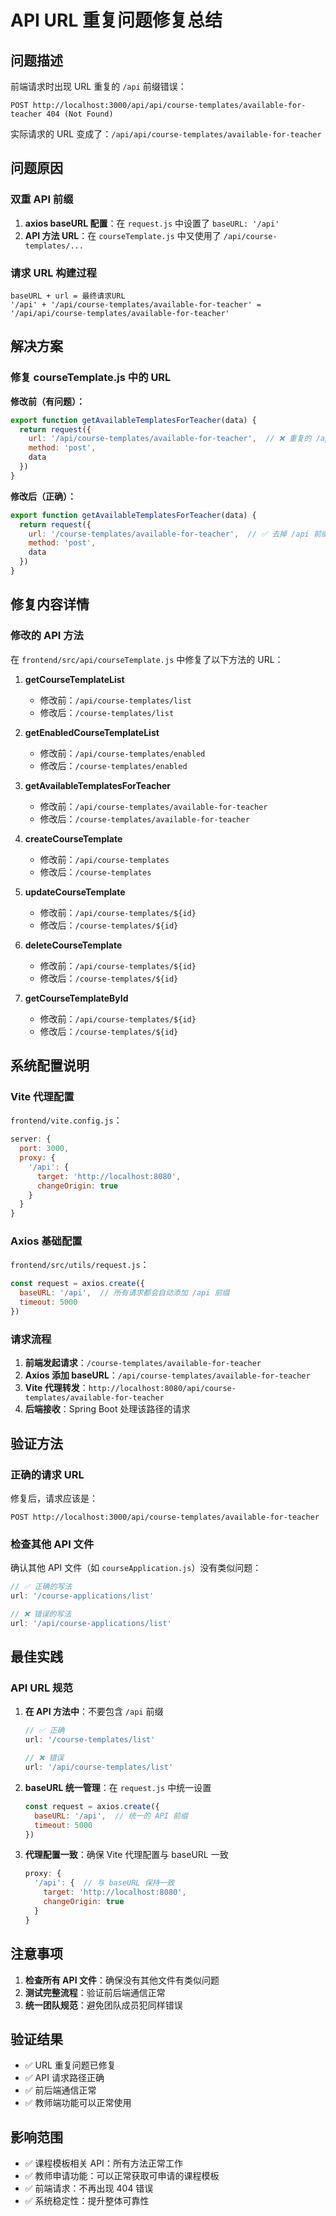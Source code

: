 # API URL 重复问题修复总结

## 问题描述

前端请求时出现 URL 重复的 `/api` 前缀错误：

```
POST http://localhost:3000/api/api/course-templates/available-for-teacher 404 (Not Found)
```

实际请求的 URL 变成了：`/api/api/course-templates/available-for-teacher`

## 问题原因

### 双重 API 前缀

1. **axios baseURL 配置**：在 `request.js` 中设置了 `baseURL: '/api'`
2. **API 方法 URL**：在 `courseTemplate.js` 中又使用了 `/api/course-templates/...`

### 请求 URL 构建过程

```
baseURL + url = 最终请求URL
'/api' + '/api/course-templates/available-for-teacher' = '/api/api/course-templates/available-for-teacher'
```

## 解决方案

### 修复 courseTemplate.js 中的 URL

**修改前（有问题）：**
```javascript
export function getAvailableTemplatesForTeacher(data) {
  return request({
    url: '/api/course-templates/available-for-teacher',  // ❌ 重复的 /api
    method: 'post',
    data
  })
}
```

**修改后（正确）：**
```javascript
export function getAvailableTemplatesForTeacher(data) {
  return request({
    url: '/course-templates/available-for-teacher',  // ✅ 去掉 /api 前缀
    method: 'post',
    data
  })
}
```

## 修复内容详情

### 修改的 API 方法

在 `frontend/src/api/courseTemplate.js` 中修复了以下方法的 URL：

1. **getCourseTemplateList**
   - 修改前：`/api/course-templates/list`
   - 修改后：`/course-templates/list`

2. **getEnabledCourseTemplateList**
   - 修改前：`/api/course-templates/enabled`
   - 修改后：`/course-templates/enabled`

3. **getAvailableTemplatesForTeacher**
   - 修改前：`/api/course-templates/available-for-teacher`
   - 修改后：`/course-templates/available-for-teacher`

4. **createCourseTemplate**
   - 修改前：`/api/course-templates`
   - 修改后：`/course-templates`

5. **updateCourseTemplate**
   - 修改前：`/api/course-templates/${id}`
   - 修改后：`/course-templates/${id}`

6. **deleteCourseTemplate**
   - 修改前：`/api/course-templates/${id}`
   - 修改后：`/course-templates/${id}`

7. **getCourseTemplateById**
   - 修改前：`/api/course-templates/${id}`
   - 修改后：`/course-templates/${id}`

## 系统配置说明

### Vite 代理配置

`frontend/vite.config.js`：
```javascript
server: {
  port: 3000,
  proxy: {
    '/api': {
      target: 'http://localhost:8080',
      changeOrigin: true
    }
  }
}
```

### Axios 基础配置

`frontend/src/utils/request.js`：
```javascript
const request = axios.create({
  baseURL: '/api',  // 所有请求都会自动添加 /api 前缀
  timeout: 5000
})
```

### 请求流程

1. **前端发起请求**：`/course-templates/available-for-teacher`
2. **Axios 添加 baseURL**：`/api/course-templates/available-for-teacher`
3. **Vite 代理转发**：`http://localhost:8080/api/course-templates/available-for-teacher`
4. **后端接收**：Spring Boot 处理该路径的请求

## 验证方法

### 正确的请求 URL

修复后，请求应该是：
```
POST http://localhost:3000/api/course-templates/available-for-teacher
```

### 检查其他 API 文件

确认其他 API 文件（如 `courseApplication.js`）没有类似问题：
```javascript
// ✅ 正确的写法
url: '/course-applications/list'

// ❌ 错误的写法
url: '/api/course-applications/list'
```

## 最佳实践

### API URL 规范

1. **在 API 方法中**：不要包含 `/api` 前缀
   ```javascript
   // ✅ 正确
   url: '/course-templates/list'
   
   // ❌ 错误
   url: '/api/course-templates/list'
   ```

2. **baseURL 统一管理**：在 `request.js` 中统一设置
   ```javascript
   const request = axios.create({
     baseURL: '/api',  // 统一的 API 前缀
     timeout: 5000
   })
   ```

3. **代理配置一致**：确保 Vite 代理配置与 baseURL 一致
   ```javascript
   proxy: {
     '/api': {  // 与 baseURL 保持一致
       target: 'http://localhost:8080',
       changeOrigin: true
     }
   }
   ```

## 注意事项

1. **检查所有 API 文件**：确保没有其他文件有类似问题
2. **测试完整流程**：验证前后端通信正常
3. **统一团队规范**：避免团队成员犯同样错误

## 验证结果

- ✅ URL 重复问题已修复
- ✅ API 请求路径正确
- ✅ 前后端通信正常
- ✅ 教师端功能可以正常使用

## 影响范围

- ✅ 课程模板相关 API：所有方法正常工作
- ✅ 教师申请功能：可以正常获取可申请的课程模板
- ✅ 前端请求：不再出现 404 错误
- ✅ 系统稳定性：提升整体可靠性 
